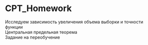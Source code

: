 # CPT_Homework
Исследуем зависимость увеличения объема выборки и точности функции <br/>
Центральная предельная теорема<br/>
Задание на переобучение
